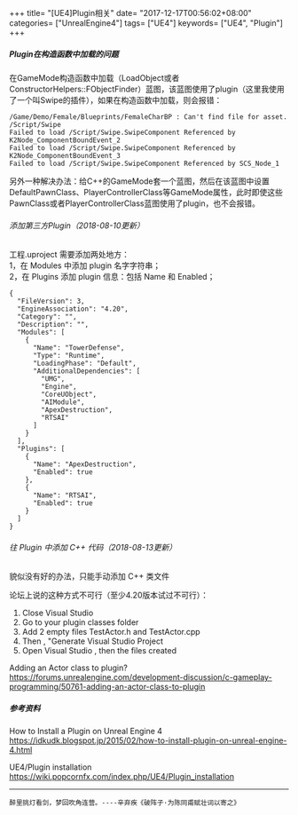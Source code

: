 +++
title= "[UE4]Plugin相关"
date= "2017-12-17T00:56:02+08:00"
categories= ["UnrealEngine4"]
tags= ["UE4"]
keywords= ["UE4", "Plugin"]
+++

##### Plugin在构造函数中加载的问题

在GameMode构造函数中加载（LoadObject或者ConstructorHelpers::FObjectFinder）蓝图，该蓝图使用了plugin（这里我使用了一个叫Swipe的插件），如果在构造函数中加载，则会报错：

	/Game/Demo/Female/Blueprints/FemaleCharBP : Can't find file for asset. /Script/Swipe
	Failed to load /Script/Swipe.SwipeComponent Referenced by K2Node_ComponentBoundEvent_2
	Failed to load /Script/Swipe.SwipeComponent Referenced by K2Node_ComponentBoundEvent_3
	Failed to load /Script/Swipe.SwipeComponent Referenced by SCS_Node_1

另外一种解决办法：给C++的GameMode套一个蓝图，然后在该蓝图中设置DefaultPawnClass、PlayerControllerClass等GameMode属性，此时即使这些PawnClass或者PlayerControllerClass蓝图使用了plugin，也不会报错。

###### 添加第三方Plugin（2018-08-10更新）

工程.uproject 需要添加两处地方：  
1，在 Modules 中添加 plugin 名字字符串；  
2，在 Plugins 添加 plugin 信息：包括 Name 和 Enabled；

    {
      "FileVersion": 3,
      "EngineAssociation": "4.20",
      "Category": "",
      "Description": "",
      "Modules": [
        {
          "Name": "TowerDefense",
          "Type": "Runtime",
          "LoadingPhase": "Default",
          "AdditionalDependencies": [
            "UMG",
            "Engine",
            "CoreUObject",
            "AIModule",
            "ApexDestruction",
            "RTSAI"
          ]
        }
      ],
      "Plugins": [
        {
          "Name": "ApexDestruction",
          "Enabled": true
        },
        {
          "Name": "RTSAI",
          "Enabled": true
        }
      ]
    }
    
###### 往 Plugin 中添加 C++ 代码（2018-08-13更新）

貌似没有好的办法，只能手动添加 C++ 类文件

论坛上说的这种方式不可行（至少4.20版本试过不可行）：

1. Close Visual Studio
2. Go to your plugin classes folder
3. Add 2 empty files TestActor.h and TestActor.cpp
4. Then , "Generate Visual Studio Project
5. Open Visual Studio , then the files created

Adding an Actor class to plugin?  
https://forums.unrealengine.com/development-discussion/c-gameplay-programming/50761-adding-an-actor-class-to-plugin

##### 参考资料

How to Install a Plugin on Unreal Engine 4  
https://idkudk.blogspot.jp/2015/02/how-to-install-plugin-on-unreal-engine-4.html

UE4/Plugin installation  
https://wiki.popcornfx.com/index.php/UE4/Plugin_installation

***
`醉里挑灯看剑，梦回吹角连营。----辛弃疾《破阵子·为陈同甫赋壮词以寄之》`